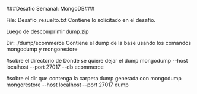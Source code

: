 ###Desafio Semanal: MongoDB###

File: Desafio_resuelto.txt 
Contiene lo solicitado en el desafio.

Luego de descomprimir dump.zip

Dir: ./dump/ecommerce
Contiene el dump de la base usando los comandos mongodump y mongorestore

#sobre el directorio de Donde se quiere dejar el dump
mongodump --host localhost --port 27017 --db ecommerce

#sobre el dir que contenga la carpeta dump generada con mongodump
mongorestore --host localhost --port 27017  dump

